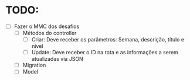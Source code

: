 # TODO:

- [ ] Fazer o MMC dos desafios
  - [ ] Métodos do controller
    - [ ] Criar: Deve receber os parâmetros: Semana, descrição, título e nível
    - [ ] Update: Deve receber o ID na rota e as informações a serem atualizadas via JSON
  - [ ] Migration
  - [ ] Model
